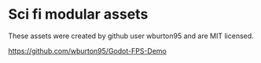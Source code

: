 # Sci fi modular assets

These assets were created by github user wburton95 and are MIT licensed.

https://github.com/wburton95/Godot-FPS-Demo